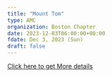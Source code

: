 ```yaml
---
title: "Mount Tom" 
type: AMC
organization: Boston Chapter
date: 2023-12-03T06:00:00+00:00
fdate: Dec 3, 2023 (Sun)
draft: false
---
```

<a href="https://activities.outdoors.org/search/index.cfm/action/details/id/147070" target="_blank">Click here to get More details</a>


